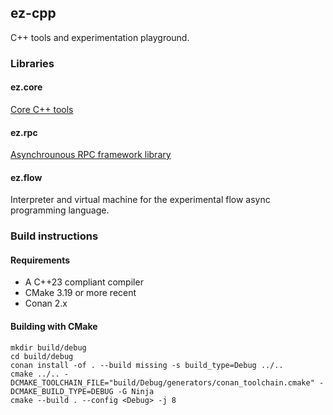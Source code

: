 ## ez-cpp
C++ tools and experimentation playground.

### Libraries
#### ez.core
[Core C++ tools](src/libs/core/README.md)

#### ez.rpc
[Asynchrounous RPC framework library](src/libs/rpc/README.md)

#### ez.flow
Interpreter and virtual machine for the experimental flow async programming language.
### Build instructions
#### Requirements
* A C++23 compliant compiler
* CMake 3.19 or more recent
* Conan 2.x 

#### Building with CMake

```
mkdir build/debug
cd build/debug
conan install -of . --build missing -s build_type=Debug ../..
cmake ../.. -DCMAKE_TOOLCHAIN_FILE="build/Debug/generators/conan_toolchain.cmake" -DCMAKE_BUILD_TYPE=DEBUG -G Ninja
cmake --build . --config <Debug> -j 8
```




